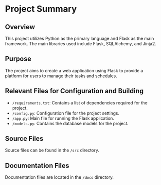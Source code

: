 # Project Summary

## Overview
This project utilizes Python as the primary language and Flask as the main framework. The main libraries used include Flask, SQLAlchemy, and Jinja2.

## Purpose
The project aims to create a web application using Flask to provide a platform for users to manage their tasks and schedules.

## Relevant Files for Configuration and Building
- `/requirements.txt`: Contains a list of dependencies required for the project.
- `/config.py`: Configuration file for the project settings.
- `/app.py`: Main file for running the Flask application.
- `/models.py`: Contains the database models for the project.

## Source Files
Source files can be found in the `/src` directory.

## Documentation Files
Documentation files are located in the `/docs` directory.